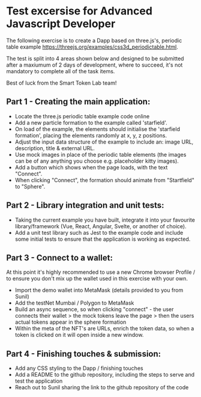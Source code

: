 # Test excersise for Advanced Javascript Developer

The following exercise is to create a Dapp based on three.js's, periodic table example https://threejs.org/examples/css3d_periodictable.html. 

The test is split into 4 areas shown below and designed to be submitted after a maxiumum of 2 days of development, where to succeed, it's not mandatory to complete all of the task items.

Best of luck from the Smart Token Lab team! 

## Part 1 - Creating the main application:

- Locate the three.js periodic table example code online
- Add a new particle formation to the example called 'starfield'.
- On load of the example, the elements should initialise the 'starfield formation', placing the elements randomly at x, y, z positions.
- Adjust the input data structure of the example to include an: image URL, description, title & external URL.
- Use mock images in place of the periodic table elements (the images can be of any anything you choose e.g. placeholder kitty images).
- Add a button which shows when the page loads, with the text "Connect". 
- When clicking "Connect", the formation should animate from "Startfield" to "Sphere".

## Part 2 - Library integration and unit tests:

- Taking the current example you have built, integrate it into your favourite library/framework (Vue, React, Angular, Svelte, or another of choice).
- Add a unit test library such as Jest to the example code and include some initial tests to ensure that the application is working as expected.

## Part 3 - Connect to a wallet:

At this point it's highly recommended to use a new Chrome browser Profile / to ensure you don't mix up the wallet used in this exercise with your own.

- Import the demo wallet into MetaMask (details provided to you from Sunil)
- Add the testNet Mumbai / Polygon to MetaMask
- Build an async sequence, so when clicking "connect" - the user connects their wallet > the mock tokens leave the page > then the users actual tokens appear in the sphere formation
- Within the meta of the NFT's are URLs, enrich the token data, so when a token is clicked on it will open inside a new window.

## Part 4 - Finishing touches & submission:

- Add any CSS styling to the Dapp / finishing touches
- Add a README to the github repository, including the steps to serve and test the application
- Reach out to Sunil sharing the link to the github repository of the code












